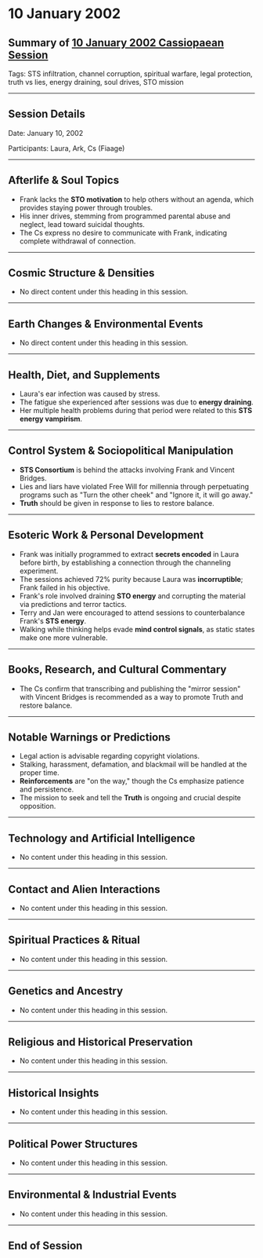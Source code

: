 # 10 January 2002

## Summary of [10 January 2002 Cassiopaean Session](https://cassiopaea.org/forum/threads/session-10-january-2002.18684/)

Tags: STS infiltration, channel corruption, spiritual warfare, legal protection, truth vs lies, energy draining, soul drives, STO mission

---

## Session Details

Date: January 10, 2002

Participants: Laura, Ark, Cs (Fiaage)

---

## Afterlife & Soul Topics

- Frank lacks the **STO motivation** to help others without an agenda, which provides staying power through troubles.
- His inner drives, stemming from programmed parental abuse and neglect, lead toward suicidal thoughts.
- The Cs express no desire to communicate with Frank, indicating complete withdrawal of connection.

---

## Cosmic Structure & Densities

- No direct content under this heading in this session.

---

## Earth Changes & Environmental Events

- No direct content under this heading in this session.

---

## Health, Diet, and Supplements

- Laura's ear infection was caused by stress.
- The fatigue she experienced after sessions was due to **energy draining**.
- Her multiple health problems during that period were related to this **STS energy vampirism**.

---

## Control System & Sociopolitical Manipulation

- **STS Consortium** is behind the attacks involving Frank and Vincent Bridges.
- Lies and liars have violated Free Will for millennia through perpetuating programs such as "Turn the other cheek" and "Ignore it, it will go away."
- **Truth** should be given in response to lies to restore balance.

---

## Esoteric Work & Personal Development

- Frank was initially programmed to extract **secrets encoded** in Laura before birth, by establishing a connection through the channeling experiment.
- The sessions achieved 72% purity because Laura was **incorruptible**; Frank failed in his objective.
- Frank's role involved draining **STO energy** and corrupting the material via predictions and terror tactics.
- Terry and Jan were encouraged to attend sessions to counterbalance Frank's **STS energy**.
- Walking while thinking helps evade **mind control signals**, as static states make one more vulnerable.

---

## Books, Research, and Cultural Commentary

- The Cs confirm that transcribing and publishing the "mirror session" with Vincent Bridges is recommended as a way to promote Truth and restore balance.

---

## Notable Warnings or Predictions

- Legal action is advisable regarding copyright violations.
- Stalking, harassment, defamation, and blackmail will be handled at the proper time.
- **Reinforcements** are "on the way," though the Cs emphasize patience and persistence.
- The mission to seek and tell the **Truth** is ongoing and crucial despite opposition.

---

## Technology and Artificial Intelligence

- No content under this heading in this session.

---

## Contact and Alien Interactions

- No content under this heading in this session.

---

## Spiritual Practices & Ritual

- No content under this heading in this session.

---

## Genetics and Ancestry

- No content under this heading in this session.

---

## Religious and Historical Preservation

- No content under this heading in this session.

---

## Historical Insights

- No content under this heading in this session.

---

## Political Power Structures

- No content under this heading in this session.

---

## Environmental & Industrial Events

- No content under this heading in this session.

---

## End of Session